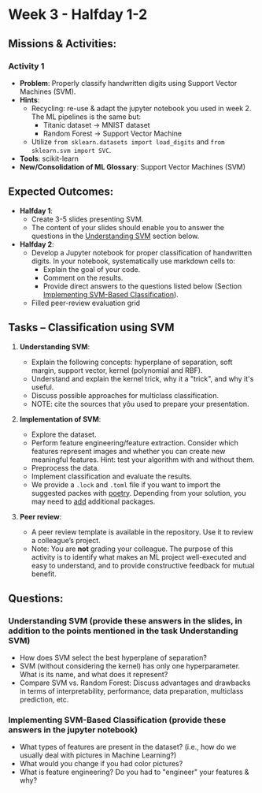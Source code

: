 # Week 3 - Halfday 1-2

## Missions & Activities:

### Activity 1
- **Problem**: Properly classify handwritten digits using Support Vector Machines (SVM).
- **Hints**:
    - Recycling: re-use & adapt the jupyter notebook you used in week 2. The ML pipelines is the same but:
        - Titanic dataset -> MNIST dataset
        - Random Forest -> Support Vector Machine
    - Utilize `from sklearn.datasets import load_digits` and `from sklearn.svm import SVC`.
- **Tools**: scikit-learn
- **New/Consolidation of ML Glossary**: Support Vector Machines (SVM)

## Expected Outcomes:
- **Halfday 1**:
    - Create 3-5 slides presenting SVM.
    - The content of your slides should enable you to answer the questions in the [Understanding SVM](#understanding-svm-provide-these-answers-in-the-slides) section below.
- **Halfday 2**:
    - Develop a Jupyter notebook for proper classification of handwritten digits. In your notebook, systematically use markdown cells to:
        - Explain the goal of your code.
        - Comment on the results.
        - Provide direct answers to the questions listed below (Section [Implementing SVM-Based Classification](#implementing-svm-based-classification-provide-these-answers-in-the-jupyter-notebook)).
    - Filled peer-review evaluation grid

## Tasks – Classification using SVM

1. **Understanding SVM**:
   - Explain the following concepts: hyperplane of separation, soft margin, support vector, kernel (polynomial and RBF).
   - Understand and explain the kernel trick, why it a "trick", and why it's useful.
   - Discuss possible approaches for multiclass classification.
   - NOTE: cite the sources that yôu used to prepare your presentation.

2. **Implementation of SVM**:
   - Explore the dataset.
   - Perform feature engineering/feature extraction. Consider which features represent images and whether you can create new meaningful features. Hint: test your algorithm with and without them.
   - Preprocess the data.
   - Implement classification and evaluate the results.
   - We provide a `.lock` and `.toml` file if you want to import the suggested packes with [poetry](https://python-poetry.org/docs/). Depending from your solution, you may need to [add](https://python-poetry.org/docs/cli/#add) additional packages.

3. **Peer review**:
    - A peer review template is available in the repository. Use it to review a colleague’s project.
    - Note: You are **not** grading your colleague. The purpose of this activity is to identify what makes an ML project well-executed and easy to understand, and to provide constructive feedback for mutual benefit.

## Questions:

### Understanding SVM (provide these answers in the slides, in addition to the points mentioned in the task **Understanding SVM**)
- How does SVM select the best hyperplane of separation?
- SVM (without considering the kernel) has only one hyperparameter. What is its name, and what does it represent?
- Compare SVM vs. Random Forest: Discuss advantages and drawbacks in terms of interpretability, performance, data preparation, multiclass prediction, etc.

### Implementing SVM-Based Classification (provide these answers in the jupyter notebook)
- What types of features are present in the dataset? (i.e., how do we usually deal with pictures in Machine Learning?)
- What would you change if you had color pictures?
- What is feature engineering? Do you had to "engineer" your features & why?